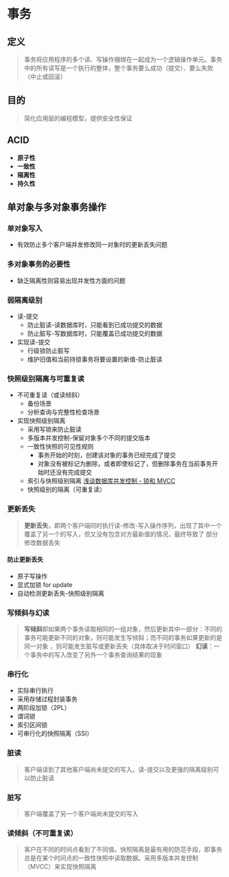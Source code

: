 # 事务
## 定义
> 事务将应用程序的多个读、写操作捆绑在一起成为一个逻辑操作单元。事务中的所有读写是一个执行的整体，整个事务要么成功（提交）、要么失败（中止或回滚）
## 目的
> 简化应用层的编程模型，提供安全性保证
## ACID
* **原子性**
* **一致性**
* **隔离性**
* **持久性**
## 单对象与多对象事务操作
### 单对象写入
* 有效防止多个客户端并发修改同一对象时的更新丢失问题
### 多对象事务的必要性
* 缺乏隔离性则容易出现并发性方面的问题
### 弱隔离级别
* 读-提交 
  * 防止脏读-读数据库时，只能看到已成功提交的数据
  * 防止脏写-写数据库时，只能覆盖已成功提交的数据
* 实现读-提交
  * 行级锁防止脏写
  * 维护旧值和当前持锁事务将要设置的新值-防止脏读
### 快照级别隔离与可重复读
* 不可重复读（或读倾斜）
  * 备份场景
  * 分析查询与完整性检查场景
* 实现快照级别隔离
  * 采用写锁来防止脏读
  * 多版本并发控制-保留对象多个不同的提交版本
  * 一致性快照的可见性规则
    * 事务开始的时刻，创建该对象的事务已经完成了提交
    * 对象没有被标记为删除，或者即使标记了，但删除事务在当前事务开始时还没有完成提交
  * 索引与快照级别隔离 [浅谈数据库并发控制 - 锁和 MVCC](https://draveness.me/database-concurrency-control)
  * 快照级别的隔离（可重复读）
### 更新丢失
> **更新丢失**，即两个客户端同时执行读-修改-写入操作序列，出现了其中一个覆盖了另一个的写入，但又没有包含对方最新值的情况，最终导致了
部分修改数据丢失
#### 防止更新丢失
* 原子写操作
* 显式加锁 for update
* 自动检测更新丢失-快照级别隔离
### 写倾斜与幻读
> **写倾斜**即如果两个事务读取相同的一组对象，然后更新其中一部分：不同的事务可能更新不同的对象，则可能发生写倾斜；而不同的事务如果更新的是同一对象
，则可能发生脏写或更新丢失（具体取决于时间窗口）
> **幻读**：一个事务中的写入改变了另外一个事务查询结果的现象
### 串行化
* 实际串行执行
* 采用存储过程封装事务
* 两阶段加锁（2PL）
* 谓词锁
* 索引区间锁
* 可串行化的快照隔离（SSI）
### 脏读
> 客户端读到了其他客户端尚未提交的写入。读-提交以及更强的隔离级别可以防止脏读
### 脏写
> 客户端覆盖了另一个客户端尚未提交的写入
### 读倾斜（不可重复读）
> 客户在不同的时间点看到了不同值。快照隔离是最有用的防范手段，即事务总是在某个时间点的一致性快照中读取数据。采用多版本并发控制（MVCC）来实现快照隔离



